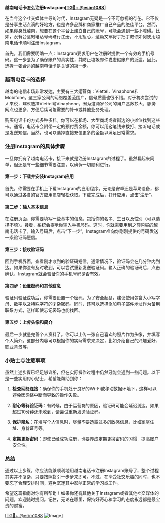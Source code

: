 **越南电话卡怎么注册Instagram[[TG💪+ @esim1088](https://t.me/s/esim1088)]**

在当今这个社交媒体主导的时代，Instagram无疑是一个不可忽视的存在。它不仅是分享生活点滴的好地方，也是许多品牌和商家推广自己产品的绝佳平台。然而，如果你身处越南，想要在这个平台上建立自己的账号，可能会遇到一些小障碍。比如，没有合适的电话号码进行注册。不用担心，这篇文章将手把手教你如何使用越南电话卡顺利注册Instagram。

首先，我们需要明确一点：Instagram要求用户在注册时提供一个有效的手机号码。这一步是为了确保账户的真实性，并防止垃圾邮件或虚假账户的泛滥。因此，选择一张合适的越南电话卡是关键的第一步。

### 越南电话卡的选择

越南的电信市场非常发达，主要有三大运营商：Viettel、Vinaphone和Mobifone。这三家公司的网络覆盖范围广，信号质量也很不错。对于初次尝试的人来说，建议选择Viettel或Vinaphone，因为这两家公司的用户基数较大，服务网点也更多，方便后续可能需要的补卡或其他业务处理。

购买电话卡的方式多种多样。你可以在机场、大型商场或者街边的小摊位找到这些卡。通常，电话卡会附带一定的预付费金额，你可以用这笔钱来拨打、接听电话或是发送短信。当然，也可以选择直接充值更多的金额以满足日常需求。

### 注册Instagram的具体步骤

一旦你拥有了越南电话卡，接下来就是注册Instagram的过程了。虽然看起来简单，但还是有一些细节需要注意，以确保一切顺利进行。

#### 第一步：下载并安装Instagram应用

首先，你需要在手机上下载Instagram的应用程序。无论是安卓还是苹果设备，都可以通过各自的官方应用商店轻松获取。下载完成后，打开应用，点击“注册”。

#### 第二步：输入基本信息

在注册页面，你需要填写一些基本的信息。包括你的名字、生日以及性别（可以选择不填）。接着，系统会提示你输入手机号码。这时，你就需要用到之前购买的越南电话卡了。输入号码后，点击“下一步”，Instagram会向你刚刚提供的号码发送一条验证码短信。

#### 第三步：接收验证码

回到手机界面，查看刚才收到的验证码短信。通常情况下，验证码会在几分钟内到达。如果你没有及时收到，可以尝试重新发送验证码。输入正确的验证码后，点击确认，Instagram就会验证你的手机号码是否有效。

#### 第四步：设置密码和其他信息

验证码验证成功后，你需要设置一个密码。为了安全起见，建议使用包含大小写字母、数字以及特殊字符的复杂密码。同时，还可以选择添加电子邮件地址作为备用联系方式，这样即使忘记密码也能找回。

#### 第五步：上传头像和简介

最后一步就是完善个人资料了。你可以上传一张自己喜欢的照片作为头像，并填写个人简介。这部分内容可以根据你的实际需求来决定，比如介绍自己的兴趣爱好、职业背景等。

### 小贴士与注意事项

虽然上述步骤已经足够详细，但在实际操作过程中仍然可能会遇到一些问题。以下是一些实用的小贴士，希望能帮助到你：

1. **检查网络连接**：确保你的手机处于良好的Wi-Fi或移动数据环境下，这样可以避免因网络中断而导致的操作失败。
   
2. **耐心等待验证码**：有时候，由于运营商的原因，验证码可能会延迟到达。如果超过10分钟还未收到，请尝试重新发送验证码。

3. **保护隐私**：在填写个人信息时，尽量不要透露过多的敏感信息，比如家庭住址、身份证号等。

4. **定期更新密码**：即使已经成功注册，也要养成定期更换密码的习惯，提高账户安全性。

### 总结

通过以上步骤，你应该能够顺利地用越南电话卡注册Instagram账号了。整个过程其实并不复杂，只要按照指引一步步来即可。不过，在享受社交乐趣的同时，也不要忘了合理安排时间，避免沉迷其中影响正常的学习或工作。

希望这篇指南对你有所帮助！如果你还有其他关于Instagram或者其他社交媒体的问题，欢迎随时提问。记住，无论在哪里，保持好奇心和学习的态度永远都是最宝贵的财富。

[[TG💪+ @esim1088](https://t.me/s/esim1088) ![Image](https://i.postimg.cc/4NQfJmqS/Snipaste-2025-05-13-00-14-12.png)]